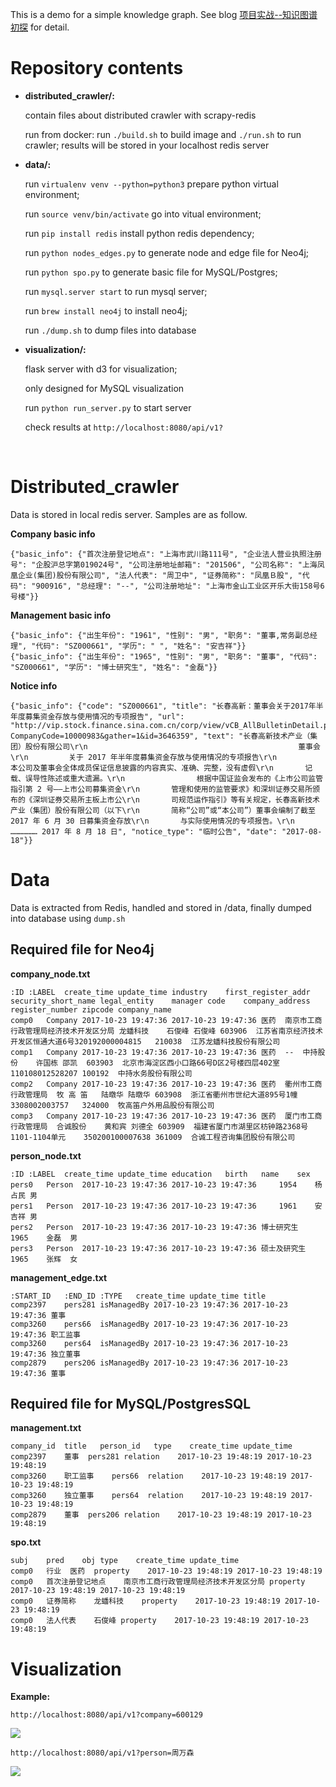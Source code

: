This is a demo for a simple knowledge graph. See blog [项目实战--知识图谱初探](http://www.shuang0420.com/2017/09/05/%E9%A1%B9%E7%9B%AE%E5%AE%9E%E6%88%98-%E7%9F%A5%E8%AF%86%E5%9B%BE%E8%B0%B1%E5%88%9D%E6%8E%A2/) for detail.

# Repository contents

- **distributed_crawler/:** 

  contain files about distributed crawler with scrapy-redis

  run from docker: run ``./build.sh`` to build image and ``./run.sh`` to run crawler; results will be stored in your localhost redis server

- **data/:**

  run ``virtualenv venv --python=python3`` prepare python virtual environment; 

  run ``source venv/bin/activate`` go into vitual environment;

  run ``pip install redis`` install python redis dependency;

  run ``python nodes_edges.py`` to generate node and edge file for Neo4j;

  run ``python spo.py`` to generate basic file for MySQL/Postgres;

  run ``mysql.server start`` to run mysql server;

  run ``brew install neo4j`` to install neo4j;

  run ``./dump.sh`` to dump files into database

- **visualization/:**

  flask server with d3 for visualization;

  only designed for MySQL visualization 

  run ``python run_server.py`` to start server

  check results at ``http://localhost:8080/api/v1?``

  ​

# Distributed_crawler

Data is stored in local redis server. Samples are as follow.

**Company basic info**

```
{"basic_info": {"首次注册登记地点": "上海市武川路111号", "企业法人营业执照注册号": "企股沪总字第019024号", "公司注册地址邮箱": "201506", "公司名称": "上海凤凰企业(集团)股份有限公司", "法人代表": "周卫中", "证券简称": "凤凰Ｂ股", "代码": "900916", "总经理": "--", "公司注册地址": "上海市金山工业区开乐大街158号6号楼"}}
```

**Management basic info**

```
{"basic_info": {"出生年份": "1961", "性别": "男", "职务": "董事,常务副总经理", "代码": "SZ000661", "学历": " ", "姓名": "安吉祥"}}
{"basic_info": {"出生年份": "1965", "性别": "男", "职务": "董事", "代码": "SZ000661", "学历": "博士研究生", "姓名": "金磊"}}
```

**Notice info**

```
{"basic_info": {"code": "SZ000661", "title": "长春高新：董事会关于2017年半年度募集资金存放与使用情况的专项报告", "url": "http://vip.stock.finance.sina.com.cn/corp/view/vCB_AllBulletinDetail.php?CompanyCode=10000983&gather=1&id=3646359", "text": "长春高新技术产业（集团）股份有限公司\r\n                                               董事会\r\n         关于 2017 年半年度募集资金存放与使用情况的专项报告\r\n               本公司及董事会全体成员保证信息披露的内容真实、准确、完整，没有虚假\r\n       记载、误导性陈述或重大遗漏。\r\n                根据中国证监会发布的《上市公司监管指引第 2 号——上市公司募集资金\r\n       管理和使用的监管要求》和深圳证券交易所颁布的《深圳证券交易所主板上市公\r\n       司规范运作指引》等有关规定，长春高新技术产业（集团）股份有限公司（以下\r\n       简称“公司”或“本公司”）董事会编制了截至 2017 年 6 月 30 日募集资金存放\r\n       与实际使用情况的专项报告。\r\n              ……………… 2017 年 8 月 18 日", "notice_type": "临时公告", "date": "2017-08-18"}}
```




# Data

Data is extracted from Redis, handled and stored in /data, finally dumped into database using ``dump.sh``

## Required file for Neo4j

**company_node.txt**

```
:ID	:LABEL	create_time	update_time	industry	first_register_addr	security_short_name	legal_entity	manager	code	company_address	register_number	zipcode	company_name
comp0	Company	2017-10-23 19:47:36	2017-10-23 19:47:36	医药	南京市工商行政管理局经济技术开发区分局	龙蟠科技	石俊峰	石俊峰	603906	江苏省南京经济技术开发区恒通大道6号320192000004815	210038	江苏龙蟠科技股份有限公司
comp1	Company	2017-10-23 19:47:36	2017-10-23 19:47:36	医药	--	中持股份	许国栋	邵凯	603903	北京市海淀区西小口路66号D区2号楼四层402室	110108012528207	100192	中持水务股份有限公司
comp2	Company	2017-10-23 19:47:36	2017-10-23 19:47:36	医药	衢州市工商行政管理局	牧 高 笛	陆暾华	陆暾华	603908	浙江省衢州市世纪大道895号1幢	3308002003757	324000	牧高笛户外用品股份有限公司
comp3	Company	2017-10-23 19:47:36	2017-10-23 19:47:36	医药	厦门市工商行政管理局	合诚股份	黄和宾	刘德全	603909	福建省厦门市湖里区枋钟路2368号1101-1104单元	350200100007638	361009	合诚工程咨询集团股份有限公司
```

**person_node.txt**

```
:ID	:LABEL	create_time	update_time	education	birth	name	sex
pers0	Person	2017-10-23 19:47:36	2017-10-23 19:47:36	 	1954	杨占民	男
pers1	Person	2017-10-23 19:47:36	2017-10-23 19:47:36	 	1961	安吉祥	男
pers2	Person	2017-10-23 19:47:36	2017-10-23 19:47:36	博士研究生	1965	金磊	男
pers3	Person	2017-10-23 19:47:36	2017-10-23 19:47:36	硕士及研究生	1965	张辉	女
```

**management_edge.txt**

```
:START_ID	:END_ID	:TYPE	create_time	update_time	title
comp2397	pers281	isManagedBy	2017-10-23 19:47:36	2017-10-23 19:47:36	董事
comp3260	pers66	isManagedBy	2017-10-23 19:47:36	2017-10-23 19:47:36	职工监事
comp3260	pers64	isManagedBy	2017-10-23 19:47:36	2017-10-23 19:47:36	独立董事
comp2879	pers206	isManagedBy	2017-10-23 19:47:36	2017-10-23 19:47:36	董事
```

## Required file for MySQL/PostgresSQL

**management.txt**

```
company_id	title	person_id	type	create_time	update_time
comp2397	董事	pers281	relation	2017-10-23 19:48:19	2017-10-23 19:48:19
comp3260	职工监事	pers66	relation	2017-10-23 19:48:19	2017-10-23 19:48:19
comp3260	独立董事	pers64	relation	2017-10-23 19:48:19	2017-10-23 19:48:19
comp2879	董事	pers206	relation	2017-10-23 19:48:19	2017-10-23 19:48:19
```

**spo.txt**

```
subj	pred	obj	type	create_time	update_time
comp0	行业	医药	property	2017-10-23 19:48:19	2017-10-23 19:48:19
comp0	首次注册登记地点	南京市工商行政管理局经济技术开发区分局	property	2017-10-23 19:48:19	2017-10-23 19:48:19
comp0	证券简称	龙蟠科技	property	2017-10-23 19:48:19	2017-10-23 19:48:19
comp0	法人代表	石俊峰	property	2017-10-23 19:48:19	2017-10-23 19:48:19
```



# Visualization

**Example:**

```
http://localhost:8080/api/v1?company=600129
```

![](http://ox5l2b8f4.bkt.clouddn.com/demo2.png)

```
http://localhost:8080/api/v1?person=周万森
```

![](http://ox5l2b8f4.bkt.clouddn.com/demo1.png)
